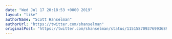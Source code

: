 ```yaml
---
date: "Wed Jul 17 20:18:53 +0000 2019"
layout: "like"
authorName: "Scott Hanselman"
authorUrl: "https://twitter.com/shanselman"
originalPost: "https://twitter.com/shanselman/status/1151587093769936896"
---
```

